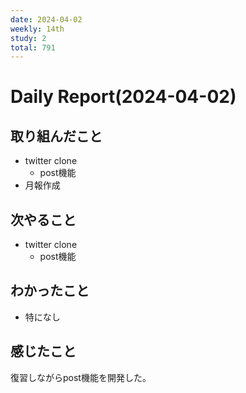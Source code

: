 ```yaml
---
date: 2024-04-02
weekly: 14th
study: 2
total: 791
---
```

# Daily Report(2024-04-02)
## 取り組んだこと
- twitter clone
	- post機能
- 月報作成
## 次やること
- twitter clone
	- post機能
## わかったこと
- 特になし
## 感じたこと
復習しながらpost機能を開発した。